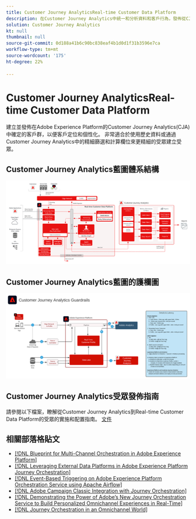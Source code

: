 ```yaml
---
title: Customer Journey AnalyticsReal-time Customer Data Platform
description: 在Customer Journey Analytics中統一和分析資料和客戶行為，發佈從CJA到RTCDP的受眾
solution: Customer Journey Analytics
kt: null
thumbnail: null
source-git-commit: 0d188a41b6c90bc838eaf4b1d0d1f31b3596e7ca
workflow-type: tm+mt
source-wordcount: '175'
ht-degree: 22%

---
```


# Customer Journey AnalyticsReal-time Customer Data Platform

建立並發佈在Adobe Experience Platform的Customer Journey Analytics(CJA)中確定的客戶群，以便客戶定位和個性化。 非常適合於使用歷史資料或通過Customer Journey Analytics中的精細篩選和計算欄位來更精細的受眾建立受眾。

## Customer Journey Analytics藍圖體系結構

![體系結構圖](assets/CJA_RTCDP.svg)

## Customer Journey Analytics藍圖的護欄圖

![護欄圖](assets/cja_guardrails.svg)

## Customer Journey Analytics受眾發佈指南

請參閱以下檔案，瞭解從Customer Journey Analytics到Real-time Customer Data Platform的受眾的實施和配置指南。 [文件](https://experienceleague.adobe.com/docs/analytics-platform/using/cja-components/audiences/publish.html)

## 相關部落格貼文

* [[!DNL Blueprint for Multi-Channel Orchestration in Adobe Experience Platform]](https://medium.com/adobetech/blueprint-for-multi-channel-orchestration-in-adobe-experience-platform-c68317e94184)
* [[!DNL Leveraging External Data Platforms in Adobe Experience Platform Journey Orchestration]](https://medium.com/adobetech/leveraging-external-data-platforms-in-adobe-experience-platform-journey-orchestration-54fc6134fe17)
* [[!DNL Event-Based Triggering on Adobe Experience Platform Orchestration Service using Apache Airflow]](https://medium.com/adobetech/event-based-triggering-on-adobe-experience-platform-orchestration-service-using-apache-airflow-8607b28251f1)
* [[!DNL Adobe Campaign Classic Integration with Journey Orchestration]](https://medium.com/adobetech/adobe-campaign-classic-integration-with-journey-orchestration-ae577653281)
* [[!DNL Demonstrating the Power of Adobe’s New Journey Orchestration Service to Build Personalized Omnichannel Experiences in Real-Time]](https://medium.com/adobetech/demonstrating-the-power-of-adobes-new-journey-orchestration-service-to-build-personalized-aa60d88cd34)
* [[!DNL Journey Orchestration in an Omnichannel World]](https://medium.com/adobetech/journey-orchestration-in-an-omnichannel-world-3a2d32d556d9)
